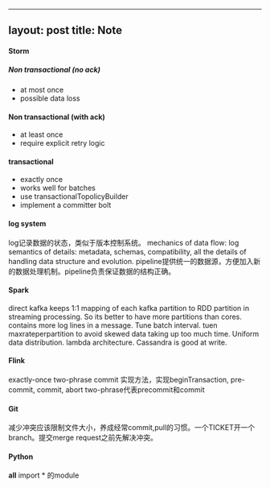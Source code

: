 
---
layout: post
title: Note
---

#### Storm

##### Non transactional (no ack)
- at most once
- possible data loss

#### Non transactional (with ack)
- at least once
- require explicit retry logic

#### transactional
- exactly once
- works well for batches
- use transactionalTopolicyBuilder
- implement a committer bolt


#### log system
log记录数据的状态，类似于版本控制系统。
mechanics of data flow: log
semantics of details: metadata, schemas, compatibility, all the details of handling data structure and evolution.
pipeline提供统一的数据源，方便加入新的数据处理机制。pipeline负责保证数据的结构正确。

#### Spark
direct kafka keeps 1:1 mapping of each kafka partition to RDD partition in streaming processing. So its better to have more partitions than cores. contains more log lines in a message.
Tune batch interval.
tuen maxrateperpartition to avoid skewed data taking up too much time.
Uniform data distribution.
lambda architecture.
Cassandra is good at write.

#### Flink
exactly-once two-phrase commit
实现方法，实现beginTransaction, pre-commit, commit, abort
two-phrase代表precommit和commit

#### Git
减少冲突应该限制文件大小，养成经常commit,pull的习惯。一个TICKET开一个branch。提交merge request之前先解决冲突。

#### Python
__all__ import * 的module
